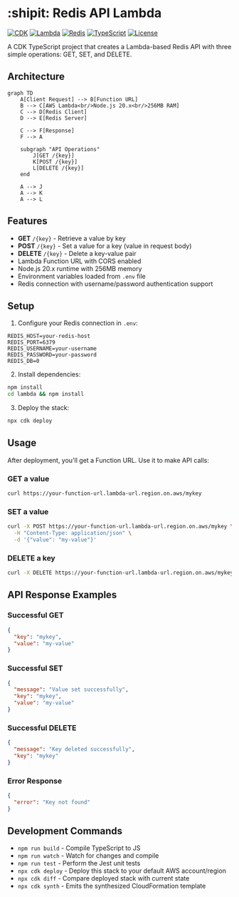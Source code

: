 # :shipit: Redis API Lambda

[![CDK](https://img.shields.io/badge/AWS%20CDK-2.196.0-orange?style=for-the-badge&logo=amazonaws)](https://aws.amazon.com/cdk/)
[![Lambda](https://img.shields.io/badge/AWS%20Lambda-Node.js%2020.x-FF9900?style=for-the-badge&logo=awslambda)](https://aws.amazon.com/lambda/)
[![Redis](https://img.shields.io/badge/Redis-5.8.0-DC382D?style=for-the-badge&logo=redis)](https://redis.io/)
[![TypeScript](https://img.shields.io/badge/TypeScript-5.6.3-3178C6?style=for-the-badge&logo=typescript)](https://www.typescriptlang.org/)
[![License](https://img.shields.io/badge/License-MIT-green?style=for-the-badge)](LICENSE)

A CDK TypeScript project that creates a Lambda-based Redis API with three simple operations: GET, SET, and DELETE.

## Architecture

```mermaid
graph TD
    A[Client Request] --> B[Function URL]
    B --> C[AWS Lambda<br/>Node.js 20.x<br/>256MB RAM]
    C --> D[Redis Client]
    D --> E[Redis Server]
    
    C --> F[Response]
    F --> A
    
    subgraph "API Operations"
        J[GET /{key}]
        K[POST /{key}]
        L[DELETE /{key}]
    end
    
    A --> J
    A --> K
    A --> L
```

## Features

* **GET** `/{key}` - Retrieve a value by key
* **POST** `/{key}` - Set a value for a key (value in request body)
* **DELETE** `/{key}` - Delete a key-value pair
* Lambda Function URL with CORS enabled
* Node.js 20.x runtime with 256MB memory
* Environment variables loaded from `.env` file
* Redis connection with username/password authentication support

## Setup

1. Configure your Redis connection in `.env`:

```env
REDIS_HOST=your-redis-host
REDIS_PORT=6379
REDIS_USERNAME=your-username
REDIS_PASSWORD=your-password
REDIS_DB=0
```

2. Install dependencies:

```bash
npm install
cd lambda && npm install
```

3. Deploy the stack:

```bash
npx cdk deploy
```

## Usage

After deployment, you'll get a Function URL. Use it to make API calls:

### GET a value

```bash
curl https://your-function-url.lambda-url.region.on.aws/mykey
```

### SET a value

```bash
curl -X POST https://your-function-url.lambda-url.region.on.aws/mykey \
  -H "Content-Type: application/json" \
  -d '{"value": "my-value"}'
```

### DELETE a key

```bash
curl -X DELETE https://your-function-url.lambda-url.region.on.aws/mykey
```

## API Response Examples

### Successful GET

```json
{
  "key": "mykey",
  "value": "my-value"
}
```

### Successful SET

```json
{
  "message": "Value set successfully",
  "key": "mykey",
  "value": "my-value"
}
```

### Successful DELETE

```json
{
  "message": "Key deleted successfully",
  "key": "mykey"
}
```

### Error Response

```json
{
  "error": "Key not found"
}
```

## Development Commands

* `npm run build` - Compile TypeScript to JS
* `npm run watch` - Watch for changes and compile
* `npm run test` - Perform the Jest unit tests
* `npx cdk deploy` - Deploy this stack to your default AWS account/region
* `npx cdk diff` - Compare deployed stack with current state
* `npx cdk synth` - Emits the synthesized CloudFormation template
